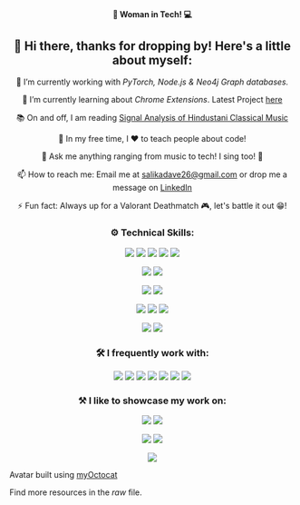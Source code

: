 <div align="center">

#### 👩 Woman in Tech! 💻
## 👋 Hi there, thanks for dropping by! Here's a little about myself:
  
🔭 I’m currently working with *PyTorch, Node.js & Neo4j Graph databases.*
  
🌱 I’m currently learning about *Chrome Extensions*. Latest Project [here](https://github.com/salikadave/youtube-transcripts-summarizer-extension)
  
📚 On and off, I am reading [Signal Analysis of Hindustani Classical Music](https://books.google.co.in/books?id=rD9RDgAAQBAJ&printsec=frontcover&dq=hindustani+classical+music&hl=en&newbks=1&newbks_redir=1&sa=X&ved=2ahUKEwiE5bfY2fXwAhVl83MBHZMRA2gQ6AEwBHoECAgQAg)
  
🎈 In my free time, I ❤ to teach people about code!
  
💬 Ask me anything ranging from music to tech! I sing too! 🎤
  
📫 How to reach me: Email me at <a href="mailto:salikadave26@gmail.com">salikadave26@gmail.com</a> or drop me a message on [LinkedIn](https://www.linkedin.com/in/salikadave/)
  
⚡ Fun fact: Always up for a Valorant Deathmatch 🎮, let's battle it out 😁! 

### ⚙ Technical Skills:
![](https://img.shields.io/badge/HTML5-E34F26?style=for-the-badge&logo=html5&logoColor=white)
![](https://img.shields.io/badge/CSS3-1572B6?style=for-the-badge&logo=css3&logoColor=white)
![](https://img.shields.io/badge/JavaScript-F7DF1E?style=for-the-badge&logo=javascript&logoColor=black)
![](https://img.shields.io/badge/Python-3776AB?style=for-the-badge&logo=python&logoColor=white)
![](https://img.shields.io/badge/React-20232A?style=for-the-badge&logo=react&logoColor=61DAFB)
  
![](https://img.shields.io/badge/-materialize--css-ff69b4?style=for-the-badge&logo=materialize--css&logoColor=white)
![](https://img.shields.io/badge/ChartJS-FF6384?style=for-the-badge&logo=chart-dot-js&logoColor=white)

![](https://img.shields.io/badge/Node.js-43853D?style=for-the-badge&logo=node.js&logoColor=white)
![](https://img.shields.io/badge/Flask-000000?style=for-the-badge&logo=flask&logoColor=white)

![](https://img.shields.io/badge/Neo4j-018bff?style=for-the-badge&logo=neo4j&logoColor=black)
![](https://img.shields.io/badge/MongoDB-4EA94B?style=for-the-badge&logo=mongodb&logoColor=white)
![](https://img.shields.io/badge/MySQL-00000F?style=for-the-badge&logo=mysql&logoColor=white)

![](https://img.shields.io/badge/Cordova-35434F?style=for-the-badge&logo=apache-cordova&logoColor=E8E8E8)
![](https://img.shields.io/badge/React_Native-20232A?style=for-the-badge&logo=react&logoColor=61DAFB)


### 🛠 I frequently work with:
![](https://img.shields.io/badge/Markdown-000000?style=for-the-badge&logo=markdown&logoColor=white)
![](https://img.shields.io/badge/InVision-CE1A56?style=for-the-badge&logo=InVision&logoColor=white)
![](https://img.shields.io/badge/Figma-black?style=for-the-badge&logo=figma&logoColor=F24E1E)
![](https://img.shields.io/badge/VS_Code-0078D4?style=for-the-badge&logo=visual%20studio%20code&logoColor=white)
![](https://img.shields.io/badge/Netlify-323236?style=for-the-badge&logo=netlify&logoColor=00C7B7)
![](https://img.shields.io/badge/Heroku-430098?style=for-the-badge&logo=heroku&logoColor=white)
![](https://img.shields.io/badge/GitBook-1F2329?style=for-the-badge&logo=gitbook&logoColor=7B36ED)

### ⚒ I like to showcase my work on:  
<a href="https://github.com/salikadave" ><img src="https://img.shields.io/badge/GitHub-100000?style=for-the-badge&logo=github&logoColor=white" /></a>
<a href="https://codepen.io/salikadave" ><img src="https://img.shields.io/badge/Codepen-000000?style=for-the-badge&logo=codepen&logoColor=white" /></a>

<!--
### My Workspace:
![](https://img.shields.io/badge/Windows-Legion_Y540-0078D6?style=for-the-badge&logo=windows&logoColor=white)
![](https://img.shields.io/badge/Intel-Core_i7_9th-0071C5?style=for-the-badge&logo=intel&logoColor=white)
![](https://img.shields.io/badge/NVIDIA-GTX1650-76B900?style=for-the-badge&logo=nvidia&logoColor=white)
-->

  <a href="#" ><img src="https://github-readme-stats.vercel.app/api?username=salikadave&count_private=true&show_icons=true&theme=nightowl" /></a>
  <a href="#" ><img src="http://github-readme-streak-stats.herokuapp.com?user=salikadave&theme=nightowl" /></a>  

![](https://badges.pufler.dev/visits/salikadave/salikadave)

</div>  
  
Avatar built using [myOctocat](https://myoctocat.com/)

Find more resources in the *raw* file.

<!--
**salikadave/salikadave** is a ✨ _special_ ✨ repository because its `README.md` (this file) appears on your GitHub profile.

![](https://badges.pufler.dev/visits/salikadave/salikadave)
![](https://komarev.com/ghpvc/?username=salikadave&color-lightgrey)
[![Top Langs](https://github-readme-stats.vercel.app/api/top-langs/?username=salikadave&layout=compact)](https://github.com/salikadave/github-readme-stats)

Here are some ideas to get you started:
https://github.com/anuraghazra/github-readme-stats
https://git.io/streak-stats
https://dev.to/envoy_/150-badges-for-github-pnk
https://shields.io/
https://github.com/alexandresanlim
https://towardsdatascience.com/build-a-stunning-readme-for-your-github-profile-9b80434fe5d7
-->
